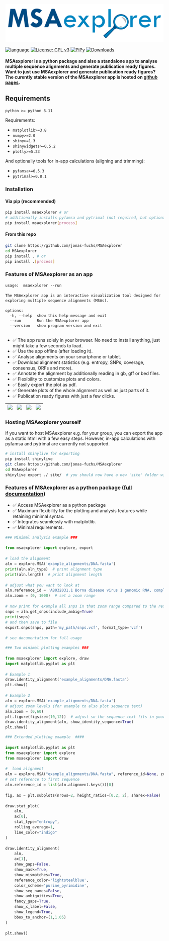 ![Logo](app_src/www/img/logo.svg)

[![language](https://img.shields.io/badge/python-%3E3.11-green)](https://www.python.org/)
[![License: GPL v3](https://img.shields.io/github/license/jonas-fuchs/bamdash)](https://www.gnu.org/licenses/gpl-3.0)
[![PiPy](https://img.shields.io/pypi/v/msaexplorer?label=pypi%20version)](https://pypi.org/project/msaexplorer/)
[![Downloads](https://static.pepy.tech/badge/msaexplorer)](https://pypi.org/project/msaexplorer/)

#### MSAexplorer is a python package and also a standalone app to analyse multiple sequence alignments and generate publication ready figures. Want to just use MSAexplorer and generate publication ready figures? The curently stable version of the MSAexplorer app is hosted on  [github pages](https://jonas-fuchs.github.io/MSAexplorer/app).

## Requirements

`python >= python 3.11`

Requirements:
- `matplotlib>=3.8`
- `numpy>=2.0`
- `shiny>=1.3`
- `shinywidgets>=0.5.2`
- `plotly>=5.23`

And optionally tools for in-app calculations (aligning and trimming):
- `pyfamsa>=0.5.3`
- `pytrimal>=0.8.1`


### Installation

#### Via pip (recommended)
```bash
pip install msaexplorer # or
# additionally installs pyfamsa and pytrimal (not required, but optional in the app)
pip install msaexplorer[process]
```

#### From this repo
```bash
git clone https://github.com/jonas-fuchs/MSAexplorer
cd MSAexplorer
pip install . # or
pip install .[process]
```

### Features of MSAexplorer as an app

```
usage:  msaexplorer --run

The MSAexplorer app is an interactive visualization tool designed for exploring multiple sequence alignments (MSAs).

options:
  -h, --help  show this help message and exit
  --run       Run the MSAexplorer app
  --version   show program version and exit
  
```

- :white_check_mark: The app runs solely in your browser. No need to install anything, just might take a few seconds to load.
- :white_check_mark: Use the app offline (after loading it).
- :white_check_mark: Analyse alignments on your smartphone or tablet.
- :white_check_mark: Download alignment statistics (e.g. entropy, SNPs, coverage, consensus, ORFs and more).
- :white_check_mark: Annotate the alignment by additionally reading in gb, gff or bed files.
- :white_check_mark: Flexibility to customize plots and colors.
- :white_check_mark: Easily export the plot as pdf.
- :white_check_mark: Generate plots of the whole alignment as well as just parts of it.
- :white_check_mark: Publication ready figures with just a few clicks.

| ![](readme_assets/upload_tab.png) | ![](readme_assets/plot_tab.png) | ![](readme_assets/plot2_tab.png) | ![](readme_assets/analysis_tab.png) |
|-----------------------------------|---------------------------------|----------------------------------|-------------------------------------|

### Hosting MSAexplorer yourself
If you want to host MSAexplorer e.g. for your group, you can export the app as a static html with a few easy steps.
However, in-app calculations with pyfamsa and pytrimal are currently not supported.
```bash
# install shinylive for exporting
pip install shinylive
git clone https://github.com/jonas-fuchs/MSAexplorer
cd MSAexplorer
shinylive export ./ site/  # you should now have a new 'site' folder with the app
```

### Features of MSAexplorer as a python package ([full documentation](https://jonas-fuchs.github.io/MSAexplorer/docs/msaexplorer.html))
- :white_check_mark: Access MSAexplorer as a python package
- :white_check_mark: Maximum flexibility for the plotting and analysis features while retaining minimal syntax.
- :white_check_mark: Integrates seamlessly with matplotlib.
- :white_check_mark: Minimal requirements.

```python
### Minimal analysis example ###

from msaexplorer import explore, export

# load the alignment
aln = explore.MSA('example_alignments/DNA.fasta')
print(aln.aln_type)  # print alignment type
print(aln.length)  # print alignment length

# adjust what you want to look at
aln.reference_id = 'AB032031.1 Borna disease virus 1 genomic RNA, complete genome'  # set a reference if needed
aln.zoom = (0, 1000)  # set a zoom range

# now print for example all snps in that zoom range compared to the reference id
snps = aln.get_snps(include_ambig=True)
print(snps)
# and then save to file
export.snps(snps, path='my_path/snps.vcf', format_type='vcf')

# see documentation for full usage
```


```python
### Two minimal plotting examples ###

from msaexplorer import explore, draw
import matplotlib.pyplot as plt

# Example 1
draw.identity_alignment('example_alignments/DNA.fasta')
plt.show()

# Example 2
aln = explore.MSA('example_alignments/DNA.fasta')
# adjust zoom levels (for example to also plot sequence text)
aln.zoom = (0,60)
plt.figure(figsize=(10,12))  # adjust so the sequence text fits in your figure well
draw.identity_alignment(aln, show_identity_sequence=True)
plt.show()

```

```python
### Extended plotting example  ####

import matplotlib.pyplot as plt
from msaexplorer import explore
from msaexplorer import draw

#  load alignment
aln = explore.MSA("example_alignments/DNA.fasta", reference_id=None, zoom_range=None)
# set reference to first sequence
aln.reference_id = list(aln.alignment.keys())[0]

fig, ax = plt.subplots(nrows=2, height_ratios=[0.2, 2], sharex=False)

draw.stat_plot(
    aln,
    ax[0],
    stat_type="entropy",
    rolling_average=1,
    line_color="indigo"
)

draw.identity_alignment(
    aln,
    ax[1],
    show_gaps=False,
    show_mask=True,
    show_mismatches=True,
    reference_color='lightsteelblue',
    color_scheme='purine_pyrimidine',
    show_seq_names=False,
    show_ambiguities=True,
    fancy_gaps=True,
    show_x_label=False,
    show_legend=True,
    bbox_to_anchor=(1,1.05)
)

plt.show()
```
